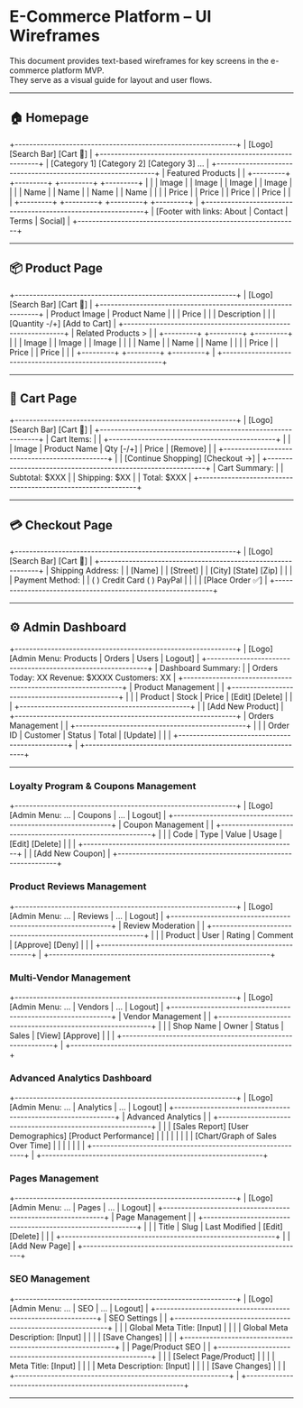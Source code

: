 # E-Commerce Platform – UI Wireframes

This document provides text-based wireframes for key screens in the e-commerce platform MVP.  
They serve as a visual guide for layout and user flows.

---

## 🏠 Homepage

+-------------------------------------------------------------+
| [Logo] [Search Bar] [Cart 🛒] |
+-------------------------------------------------------------+
| [Category 1] [Category 2] [Category 3] ... |
+-------------------------------------------------------------+
| Featured Products |
| +---------+ +---------+ +---------+ +---------+ |
| | Image | | Image | | Image | | Image | |
| | Name | | Name | | Name | | Name | |
| | Price | | Price | | Price | | Price | |
| +---------+ +---------+ +---------+ +---------+ |
+-------------------------------------------------------------+
| [Footer with links: About | Contact | Terms | Social] |
+-------------------------------------------------------------+


---

## 📦 Product Page

+-------------------------------------------------------------+
| [Logo] [Search Bar] [Cart 🛒] |
+-------------------------------------------------------------+
| Product Image | Product Name |
| | Price |
| | Description |
| | [Quantity -/+] [Add to Cart] |
+-------------------------------------------------------------+
| Related Products > |
| +---------+ +---------+ +---------+ |
| | Image | | Image | | Image | |
| | Name | | Name | | Name | |
| | Price | | Price | | Price | |
| +---------+ +---------+ +---------+ |
+-------------------------------------------------------------+


---

## 🛒 Cart Page

+-------------------------------------------------------------+
| [Logo] [Search Bar] [Cart 🛒] |
+-------------------------------------------------------------+
| Cart Items: |
| +----------------------------------------------+ |
| | Image | Product Name | Qty [-/+] | Price | [Remove] |
| +----------------------------------------------+ |
| [Continue Shopping] [Checkout →] |
+-------------------------------------------------------------+
| Cart Summary: |
| Subtotal: $XXX |
| Shipping: $XX |
| Total: $XXX |
+-------------------------------------------------------------+

---

## 💳 Checkout Page

+-------------------------------------------------------------+
| [Logo] [Search Bar] [Cart 🛒] |
+-------------------------------------------------------------+
| Shipping Address: |
| [Name] |
| [Street] |
| [City] [State] [Zip] |
| |
| Payment Method: |
| ( ) Credit Card ( ) PayPal |
| |
| [Place Order ✅] |
+-------------------------------------------------------------+

---

## ⚙️ Admin Dashboard


+-------------------------------------------------------------+
| [Logo] [Admin Menu: Products | Orders | Users | Logout] |
+-------------------------------------------------------------+
| Dashboard Summary: |
| Orders Today: XX Revenue: $XXXX Customers: XX |
+-------------------------------------------------------------+
| Product Management |
| +-----------------------------------------------+ |
| | Product | Stock | Price | [Edit] [Delete] | |
| +-----------------------------------------------+ |
| [Add New Product] |
+-------------------------------------------------------------+
| Orders Management |
| +-----------------------------------------------+ |
| | Order ID | Customer | Status | Total | [Update] | |
| +-----------------------------------------------+ |
+-------------------------------------------------------------+

---

### Loyalty Program & Coupons Management

+-------------------------------------------------------------+
| [Logo] [Admin Menu: ... | Coupons | ... | Logout]            |
+-------------------------------------------------------------+
| Coupon Management                                           |
| +-----------------------------------------------------------+ |
| | Code     | Type       | Value | Usage | [Edit] [Delete] | |
| +-----------------------------------------------------------+ |
| [Add New Coupon]                                            |
+-------------------------------------------------------------+

### Product Reviews Management

+-------------------------------------------------------------+
| [Logo] [Admin Menu: ... | Reviews | ... | Logout]             |
+-------------------------------------------------------------+
| Review Moderation                                           |
| +-----------------------------------------------------------+ |
| | Product  | User       | Rating | Comment | [Approve] [Deny] | |
| +-----------------------------------------------------------+ |
+-------------------------------------------------------------+

### Multi-Vendor Management

+-------------------------------------------------------------+
| [Logo] [Admin Menu: ... | Vendors | ... | Logout]             |
+-------------------------------------------------------------+
| Vendor Management                                           |
| +-----------------------------------------------------------+ |
| | Shop Name | Owner      | Status  | Sales | [View] [Approve] | |
| +-----------------------------------------------------------+ |
+-------------------------------------------------------------+

### Advanced Analytics Dashboard

+-------------------------------------------------------------+
| [Logo] [Admin Menu: ... | Analytics | ... | Logout]           |
+-------------------------------------------------------------+
| Advanced Analytics                                          |
| +-----------------------------------------------------------+ |
| | [Sales Report] [User Demographics] [Product Performance]  | |
| |                                                           | |
| | [Chart/Graph of Sales Over Time]                          | |
| |                                                           | |
| +-----------------------------------------------------------+ |
+-------------------------------------------------------------+

### Pages Management

+-------------------------------------------------------------+
| [Logo] [Admin Menu: ... | Pages | ... | Logout]               |
+-------------------------------------------------------------+
| Page Management                                             |
| +-----------------------------------------------------------+ |
| | Title    | Slug       | Last Modified | [Edit] [Delete]   | |
| +-----------------------------------------------------------+ |
| [Add New Page]                                              |
+-------------------------------------------------------------+

### SEO Management

+-------------------------------------------------------------+
| [Logo] [Admin Menu: ... | SEO | ... | Logout]                 |
+-------------------------------------------------------------+
| SEO Settings                                                |
| +-----------------------------------------------------------+ |
| | Global Meta Title: [Input]                                | |
| | Global Meta Description: [Input]                          | |
| | [Save Changes]                                            | |
| +-----------------------------------------------------------+ |
| Page/Product SEO                                            |
| +-----------------------------------------------------------+ |
| | [Select Page/Product]                                     | |
| | Meta Title: [Input]                                       | |
| | Meta Description: [Input]                                 | |
| | [Save Changes]                                            | |
| +-----------------------------------------------------------+ |
+-------------------------------------------------------------+  

---
